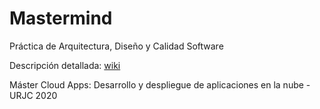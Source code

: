 # Mastermind
Práctica de Arquitectura, Diseño y Calidad Software

Descripción detallada: [wiki](https://en.wikipedia.org/wiki/Mastermind_(board_game))

Máster Cloud Apps: Desarrollo y despliegue de aplicaciones en la nube - URJC 2020
